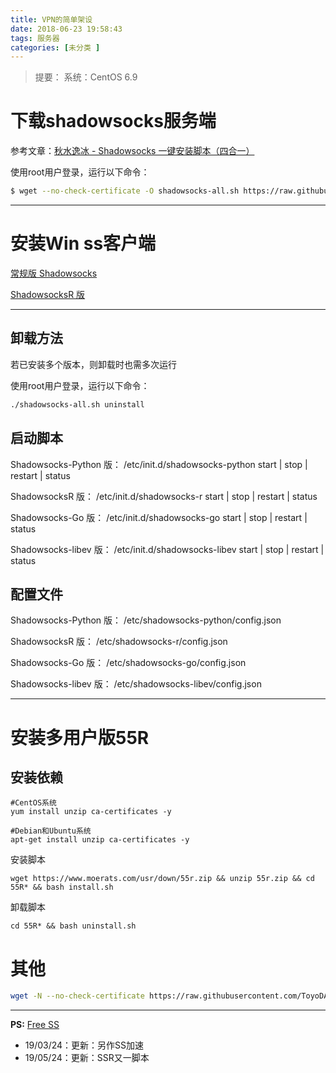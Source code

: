 ```yaml
---
title: VPN的简单架设
date: 2018-06-23 19:58:43
tags: 服务器
categories: [未分类 ]
---
```



> 提要： 
>     系统：CentOS 6.9


# 下载shadowsocks服务端 

参考文章：[秋水逸冰 - Shadowsocks 一键安装脚本（四合一）](https://teddysun.com/486.html)

使用root用户登录，运行以下命令：
```bash
$ wget --no-check-certificate -O shadowsocks-all.sh https://raw.githubusercontent.com/teddysun/shadowsocks_install/master/shadowsocks-all.sh && chmod +x shadowsocks-all.sh && ./shadowsocks-all.sh 2>&1 | tee shadowsocks-all.log
```
<!-- more -->
---

# 安装Win ss客户端

[常规版 Shadowsocks](https://github.com/shadowsocks/shadowsocks-windows/releases) 

[ShadowsocksR 版](https://github.com/shadowsocksrr/shadowsocksr-csharp/releases) 

---

## 卸载方法

若已安装多个版本，则卸载时也需多次运行

使用root用户登录，运行以下命令：

```bash
./shadowsocks-all.sh uninstall
```

## 启动脚本

Shadowsocks-Python 版：
/etc/init.d/shadowsocks-python start | stop | restart | status

ShadowsocksR 版：
/etc/init.d/shadowsocks-r start | stop | restart | status

Shadowsocks-Go 版：
/etc/init.d/shadowsocks-go start | stop | restart | status

Shadowsocks-libev 版：
/etc/init.d/shadowsocks-libev start | stop | restart | status

## 配置文件
Shadowsocks-Python 版：
/etc/shadowsocks-python/config.json

ShadowsocksR 版：
/etc/shadowsocks-r/config.json

Shadowsocks-Go 版：
/etc/shadowsocks-go/config.json

Shadowsocks-libev 版：
/etc/shadowsocks-libev/config.json

---
# 安装多用户版55R

## 安装依赖
```
#CentOS系统
yum install unzip ca-certificates -y 

#Debian和Ubuntu系统
apt-get install unzip ca-certificates -y
```

安装脚本
```
wget https://www.moerats.com/usr/down/55r.zip && unzip 55r.zip && cd 55R* && bash install.sh
```

卸载脚本
```
cd 55R* && bash uninstall.sh
```

# 其他
```bash SSR脚本
wget -N --no-check-certificate https://raw.githubusercontent.com/ToyoDAdoubiBackup/doubi/master/ssrmu.sh && chmod +x ssrmu.sh && bash ssrmu.sh
```

---
**PS:** [Free SS](https://do.freess.today/)

* 19/03/24：更新：另作SS加速
* 19/05/24：更新：SSR又一脚本
